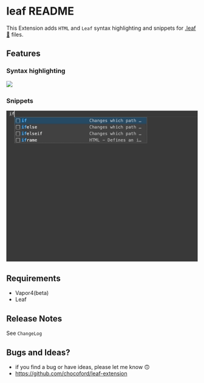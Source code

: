 # leaf README

This Extension adds `HTML` and `Leaf` syntax highlighting and snippets for [.leaf🍃](https://github.com/vapor/leaf) files.

## Features

### Syntax highlighting

![](https://github.com/chocoford/leaf-extension/blob/master/Public/preview.gif?raw=true) 



### Snippets

![](https://github.com/chocoford/leaf-extension/blob/master/Public/snippets_preview.gif?raw=true)





## Requirements

* Vapor4(beta)
* Leaf

## Release Notes

See `ChangeLog`

## Bugs and Ideas?

* if you find a bug or have ideas, please let me know 🙃
* https://github.com/chocoford/leaf-extension
